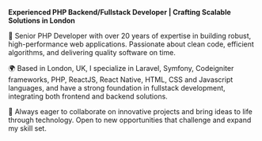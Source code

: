 **Experienced PHP Backend/Fullstack Developer | Crafting Scalable Solutions in London**

🔧 Senior PHP Developer with over 20 years of expertise in building robust, high-performance web applications. Passionate about clean code, efficient algorithms, and delivering quality software on time.

🌍 Based in London, UK, I specialize in Laravel, Symfony, Codeigniter frameworks, PHP, ReactJS, React Native, HTML, CSS and Javascript languages, and have a strong foundation in fullstack development, integrating both frontend and backend solutions.

🚀 Always eager to collaborate on innovative projects and bring ideas to life through technology. Open to new opportunities that challenge and expand my skill set.
